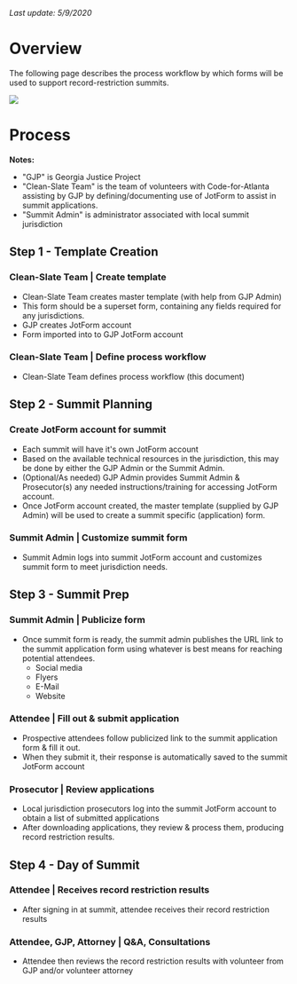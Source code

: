 *Last update: 5/9/2020*

# Overview
The following page describes the process workflow by which forms will be used to support record-restriction summits.

<img src="https://github.com/codeforatlanta/clean-slate/blob/master/Summit-forms-workflow.png" />

# Process

**Notes:**
- "GJP" is Georgia Justice Project
- "Clean-Slate Team" is the team of volunteers with Code-for-Atlanta assisting by GJP by defining/documenting use of JotForm to assist in summit applications.
- "Summit Admin" is administrator associated with local summit jurisdiction 


## Step 1 - Template Creation

### Clean-Slate Team | Create template
- Clean-Slate Team creates master template (with help from GJP Admin)
- This form should be a superset form, containing any fields required for any jurisdictions.
- GJP creates JotForm account
- Form imported into to GJP JotForm account

### Clean-Slate Team | Define process workflow
- Clean-Slate Team defines process workflow (this document)


## Step 2 - Summit Planning

### Create JotForm account for summit
- Each summit will have it's own JotForm account
- Based on the available technical resources in the jurisdiction, this may be done by either the GJP Admin or the Summit Admin.
- (Optional/As needed) GJP Admin provides Summit Admin & Prosecutor(s) any needed instructions/training for accessing JotForm account.
- Once JotForm account created, the master template (supplied by GJP Admin) will be used to create a summit specific (application) form.

### Summit Admin | Customize summit form
- Summit Admin logs into summit JotForm account and customizes summit form to meet jurisdiction needs.


## Step 3 - Summit Prep

### Summit Admin | Publicize form 
- Once summit form is ready, the summit admin publishes the URL link to the summit application form using whatever is best means for reaching potential attendees.
  - Social media
  - Flyers
  - E-Mail
  - Website

### Attendee | Fill out & submit application
- Prospective attendees follow publicized link to the summit application form & fill it out.  
- When they submit it, their response is automatically saved to the summit JotForm account

### Prosecutor | Review applications
- Local jurisdiction prosecutors log into the summit JotForm account to obtain a list of submitted applications
- After downloading applications, they review & process them, producing record restriction results.


## Step 4 - Day of Summit

### Attendee | Receives record restriction results
- After signing in at summit, attendee receives their record restriction results

### Attendee, GJP, Attorney | Q&A, Consultations
- Attendee then reviews the record restriction results with volunteer from GJP and/or volunteer attorney

